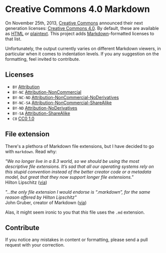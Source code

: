 # Creative Commons 4.0 Markdown

On November 25th, 2013, [Creative Commons](http://creativecommons.org/) announced their next generation licenses: [Creative Commons 4.0](https://creativecommons.org/weblog/entry/40768). By default, these are available as [HTML](http://creativecommons.org/licenses/) or [plaintext](http://creativecommons.org/weblog/entry/41127). This project adds [Markdown](http://daringfireball.net/projects/markdown/)-formatted licenses to that list.

Unfortunately, the output currently varies on different Markdown viewers, in particular when it comes to indentation levels. If you any suggestion on the formatting, feel invited to contribute.

## Licenses

* `BY` [Attribution](licenses/by.markdown)
* `BY-NC` [Attribution-NonCommercial](licenses/by-nc.markdown)
* `BY-NC-ND` [Attribution-NonCommercial-NoDerivatives](licenses/by-nc-nd.markdown)
* `BY-NC-SA` [Attribution-NonCommercial-ShareAlike](licenses/by-nc-sa.markdown)
* `BY-ND` [Attribution-NoDerivatives](licenses/by-nd.markdown)
* `BY-SA` [Attribution-ShareAlike](licenses/by-sa.markdown)
* `C0` [CC0 1.0](licenses/zero.markdown)

## File extension

There's a plethora of Markdown file extensions, but I have decided to go with `markdown`. Read why:

*"We no longer live in a 8.3 world, so we should be using the most descriptive file extensions. It’s sad that all our operating systems rely on this stupid convention instead of the better creator code or a metadata model, but great that they now support longer file extensions."*  
Hilton Lipschitz ([via](http://hiltmon.com/blog/2012/03/07/the-markdown-file-extension/))  

*"…the only file extension I would endorse is “.markdown”, for the same reason offered by Hilton Lipschitz"*  
John Gruber, creator of Markdown ([via](http://daringfireball.net/linked/2014/01/08/markdown-extension))  

Alas, it might seem ironic to you that *this* file uses the `.md` extension.

## Contribute

If you notice any mistakes in content or formatting, please send a pull request with your correction.
